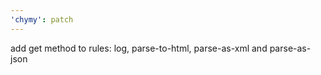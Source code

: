```yaml
---
'chymy': patch
---
```


add get method to rules: log, parse-to-html, parse-as-xml and parse-as-json
